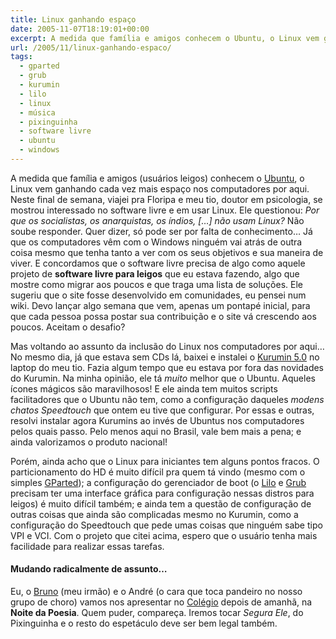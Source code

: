 ```yaml
---
title: Linux ganhando espaço
date: 2005-11-07T18:19:01+00:00
excerpt: A medida que família e amigos conhecem o Ubuntu, o Linux vem ganhando cada vez mais espaço nos computadores por aqui...
url: /2005/11/linux-ganhando-espaco/
tags:
  - gparted
  - grub
  - kurumin
  - lilo
  - linux
  - música
  - pixinguinha
  - software livre
  - ubuntu
  - windows
---
```


A medida que família e amigos (usuários leigos) conhecem o [Ubuntu][1], o Linux vem ganhando cada vez mais espaço nos computadores por aqui. Neste final de semana, viajei pra Floripa e meu tio, doutor em psicologia, se mostrou interessado no software livre e em usar Linux. Ele questionou: _Por que os socialistas, os anarquistas, os índios, […] não usam Linux?_ Não soube responder. Quer dizer, só pode ser por falta de conhecimento… Já que os computadores vêm com o Windows ninguém vai atrás de outra coisa mesmo que tenha tanto a ver com os seus objetivos e sua maneira de viver. E concordamos que o software livre precisa de algo como aquele projeto de **software livre para leigos** que eu estava fazendo, algo que mostre como migrar aos poucos e que traga uma lista de soluções. Ele sugeriu que o site fosse desenvolvido em comunidades, eu pensei num wiki. Devo lançar algo semana que vem, apenas um pontapé inicial, para que cada pessoa possa postar sua contribuição e o site vá crescendo aos poucos. Aceitam o desafio?

Mas voltando ao assunto da inclusão do Linux nos computadores por aqui… No mesmo dia, já que estava sem CDs lá, baixei e instalei o [Kurumin 5.0][2] no laptop do meu tio. Fazia algum tempo que eu estava por fora das novidades do Kurumin. Na minha opinião, ele tá _muito_ melhor que o Ubuntu. Aqueles ícones mágicos são maravilhosos! E ele ainda tem muitos scripts facilitadores que o Ubuntu não tem, como a configuração daqueles _modens chatos Speedtouch_ que ontem eu tive que configurar. Por essas e outras, resolvi instalar agora Kurumins ao invés de Ubuntus nos computadores pelos quais passo. Pelo menos aqui no Brasil, vale bem mais a pena; e ainda valorizamos o produto nacional!

Porém, ainda acho que o Linux para iniciantes tem alguns pontos fracos. O particionamento do HD é muito difícil pra quem tá vindo (mesmo com o simples [GParted][3]); a configuração do gerenciador de boot (o [Lilo][4] e [Grub][5] precisam ter uma interface gráfica para configuração nessas distros para leigos) é muito difícil também; e ainda tem a questão de configuração de outras coisas que ainda são complicadas mesmo no Kurumin, como a configuração do Speedtouch que pede umas coisas que ninguém sabe tipo VPI e VCI. Com o projeto que citei acima, espero que o usuário tenha mais facilidade para realizar essas tarefas.

#### Mudando radicalmente de assunto…

Eu, o [Bruno][6] (meu irmão) e o André (o cara que toca pandeiro no nosso grupo de choro) vamos nos apresentar no [Colégio][7] depois de amanhã, na **Noite da Poesia**. Quem puder, compareça. Iremos tocar _Segura Ele_, do Pixinguinha e o resto do espetáculo deve ser bem legal também.

[1]: http://www.ubuntu.com
[2]: http://www.guiadohardware.net/kurumin
[3]: http://gparted.sourceforge.net/
[4]: http://www.tldp.org/HOWTO/LILO.html
[5]: http://www.gnu.org/software/grub/
[6]: http://brunomadeira.blogspot.com
[7]: http://www.salesianoitajai.g12.br
